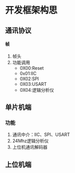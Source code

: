 # 开发框架构思

## 通讯协议

#### 帧

1. 帧头
2. 功能调用
   - 0X00:Reset
   - 0x01:IIC
   - 0X02:SPI
   - 0X03:USART
   - 0X04:逻辑分析仪

## 单片机端

### 功能

1. 通讯中介：IIC、SPI、USART
2. 24Mhz逻辑分析仪
3. 上位机通讯解码器

## 上位机端

